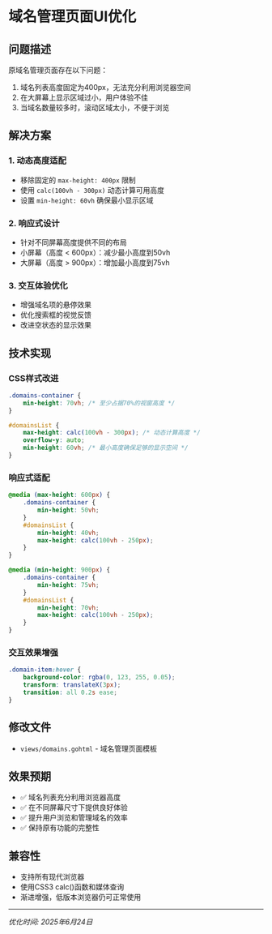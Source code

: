 # 域名管理页面UI优化

## 问题描述
原域名管理页面存在以下问题：
1. 域名列表高度固定为400px，无法充分利用浏览器空间
2. 在大屏幕上显示区域过小，用户体验不佳
3. 当域名数量较多时，滚动区域太小，不便于浏览

## 解决方案

### 1. 动态高度适配
- 移除固定的 `max-height: 400px` 限制
- 使用 `calc(100vh - 300px)` 动态计算可用高度
- 设置 `min-height: 60vh` 确保最小显示区域

### 2. 响应式设计
- 针对不同屏幕高度提供不同的布局
- 小屏幕（高度 < 600px）：减少最小高度到50vh
- 大屏幕（高度 > 900px）：增加最小高度到75vh

### 3. 交互体验优化
- 增强域名项的悬停效果
- 优化搜索框的视觉反馈
- 改进空状态的显示效果

## 技术实现

### CSS样式改进
```css
.domains-container {
    min-height: 70vh; /* 至少占据70%的视窗高度 */
}

#domainsList {
    max-height: calc(100vh - 300px); /* 动态计算高度 */
    overflow-y: auto;
    min-height: 60vh; /* 最小高度确保足够的显示空间 */
}
```

### 响应式适配
```css
@media (max-height: 600px) {
    .domains-container {
        min-height: 50vh;
    }
    #domainsList {
        min-height: 40vh;
        max-height: calc(100vh - 250px);
    }
}

@media (min-height: 900px) {
    .domains-container {
        min-height: 75vh;
    }
    #domainsList {
        min-height: 70vh;
        max-height: calc(100vh - 250px);
    }
}
```

### 交互效果增强
```css
.domain-item:hover {
    background-color: rgba(0, 123, 255, 0.05);
    transform: translateX(3px);
    transition: all 0.2s ease;
}
```

## 修改文件
- `views/domains.gohtml` - 域名管理页面模板

## 效果预期
- ✅ 域名列表充分利用浏览器高度
- ✅ 在不同屏幕尺寸下提供良好体验
- ✅ 提升用户浏览和管理域名的效率
- ✅ 保持原有功能的完整性

## 兼容性
- 支持所有现代浏览器
- 使用CSS3 calc()函数和媒体查询
- 渐进增强，低版本浏览器仍可正常使用

---
*优化时间: 2025年6月24日*
